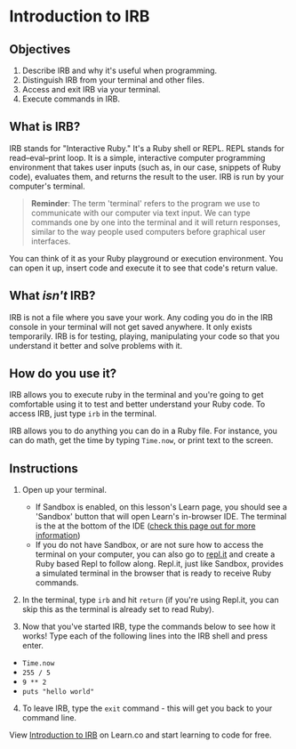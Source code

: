 # Introduction to IRB

## Objectives

1. Describe IRB and why it's useful when programming.
2. Distinguish IRB from your terminal and other files.
3. Access and exit IRB via your terminal.
4. Execute commands in IRB.

## What is IRB?

IRB stands for "Interactive Ruby." It's a Ruby shell or REPL. REPL stands for
read–eval–print loop. It is a simple, interactive computer programming
environment that takes user inputs (such as, in our case, snippets of Ruby
code), evaluates them, and returns the result to the user. IRB is run by your
computer's terminal. 

> **Reminder**: The term 'terminal' refers to the program we use to
> communicate with our computer via text input. We can type commands one
> by one into the terminal and it will return responses, similar to the 
> way people used computers before graphical user interfaces.

You can think of it as your Ruby playground or execution
environment. You can open it up, insert code and execute it to see that code's
return value.

## What _isn't_ IRB?

IRB is not a file where you save your work. Any coding you do in the IRB console
in your terminal will not get saved anywhere. It only exists temporarily. IRB is
for testing, playing, manipulating your code so that you understand it better
and solve problems with it.

## How do you use it?

IRB allows you to execute ruby in the terminal and you're going to get
comfortable using it to test and better understand your Ruby code. To access
IRB, just type `irb` in the terminal. 

IRB allows you to do anything you can do
in a Ruby file. For instance, you can do math, get the time by typing
`Time.now`, or print text to the screen.

## Instructions

1. Open up your terminal.

   - If Sandbox is enabled, on this lesson's Learn page, you should see a 'Sandbox'
   button that will open Learn's in-browser IDE. The terminal is the at the bottom 
   of the IDE ([check this page out for more information][help])
   - If you do not have Sandbox, or are not sure how to access the terminal on 
   your computer, you can also go to [repl.it][repl] and create a Ruby based Repl 
   to follow along. Repl.it, just like Sandbox, provides a simulated terminal in 
   the browser that is ready to receive Ruby commands.

[help]: https://help.learn.co/en/articles/1862105-ide-in-browser-sandbox

2. In the terminal, type `irb` and hit `return` (if you're using Repl.it, 
you can skip this as the terminal is already set to read Ruby).

3. Now that you've started IRB, type the commands below to see how it works!
   Type each of the following lines into the IRB shell and press enter.

- `Time.now`
- `255 / 5`
- `9 ** 2`
- `puts "hello world"`

4. To leave IRB, type the `exit` command - this will get you back to your
   command line.

[repl]: https://repl.it/

<p data-visibility='hidden'>View <a href='https://learn.co/lessons/irb-readme' title='Introduction to IRB'>Introduction to IRB</a> on Learn.co and start learning to code for free.</p>
